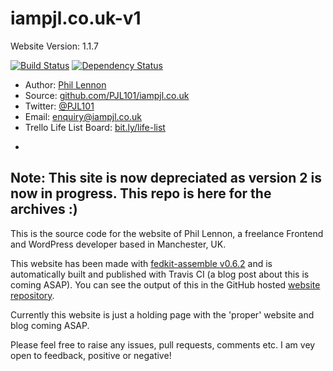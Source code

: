 # iampjl.co.uk-v1
Website Version: 1.1.7

[![Build Status](https://travis-ci.org/PJL101/iampjl.co.uk-v1.svg?branch=master)](https://travis-ci.org/PJL101/iampjl.co.uk-v1)
[![Dependency Status](https://david-dm.org/PJL101/iampjl.co.uk-v1.svg)](https://david-dm.org/PJL101/iampjl.co.uk-v1)

* Author: [Phil Lennon](http://iampjl.co.uk)
* Source: [github.com/PJL101/iampjl.co.uk](http://github.com/PJL101/iampjl.co.uk-v1)
* Twitter: [@PJL101](http://twitter.com/pjl101)
* Email: [enquiry@iampjl.co.uk](mailto:enquiry@iampjl.co.uk)
* Trello Life List Board: [bit.ly/life-list](http://bit.ly/life-list)

-

## Note: This site is now depreciated as version 2 is now in progress. This repo is here for the archives :)

This is the source code for the website of Phil Lennon, a freelance Frontend and WordPress developer based in Manchester, UK.

This website has been made with [fedkit-assemble v0.6.2](https://github.com/PJL101/fedkit-assemble) and is automatically built and published with Travis CI (a blog post about this is coming ASAP). You can see the output of this in the GitHub hosted [website repository](https://github.com/PJL101/PJL101.github.io).

Currently this website is just a holding page with the 'proper' website and blog coming ASAP.

Please feel free to raise any issues, pull requests, comments etc. I am vey open to feedback, positive or negative!
